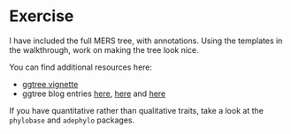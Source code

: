 # Exercise

I have included the full MERS tree, with annotations. Using the templates in the walkthrough, work on making the tree look nice.

You can find additional resources here:

- [ggtree vignette](http://www.bioconductor.org/packages/3.1/bioc/vignettes/ggtree/inst/doc/ggtree.html)
- ggtree blog entries [here](http://ygc.name/2014/12/21/ggtree/), [here](http://ygc.name/2015/02/10/ggtree-updating-a-tree-view/) and [here](http://ygc.name/2015/04/01/an-example-of-drawing-beast-tree-using-ggtree/)

If you have quantitative rather than qualitative traits, take a look at the ```phylobase``` and ```adephylo``` packages.
